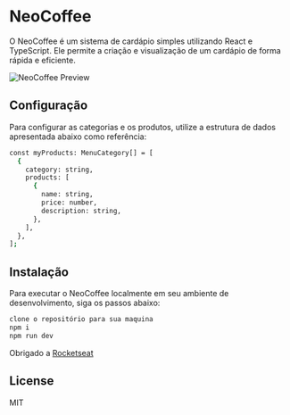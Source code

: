 # NeoCoffee
O NeoCoffee é um sistema de cardápio simples utilizando React e TypeScript. Ele permite a criação e visualização de um cardápio de forma rápida e eficiente.

![NeoCoffee Preview](https://i.imgur.com/4afATHR.png)

## Configuração
Para configurar as categorias e os produtos, utilize a estrutura de dados apresentada abaixo como referência:

```bash
const myProducts: MenuCategory[] = [
  {
    category: string,
    products: [
      {
        name: string,
        price: number,
        description: string,
      },
    ],
  },
];
```

## Instalação
Para executar o NeoCoffee localmente em seu ambiente de desenvolvimento, siga os passos abaixo:

```bash
clone o repositório para sua maquina
npm i
npm run dev
```

Obrigado a [Rocketseat](https://www.rocketseat.com.br/)

## License
MIT
